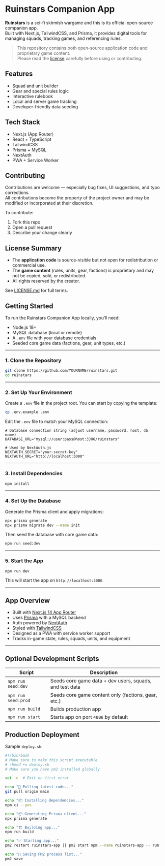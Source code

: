 <!-- SPDX-License-Identifier: LicenseRef-Ruinstars-Proprietary -->

# Ruinstars Companion App

**Ruinstars** is a sci-fi skirmish wargame and this is its official open-source companion app.  
Built with Next.js, TailwindCSS, and Prisma, it provides digital tools for managing squads, tracking games, and referencing rules.

> This repository contains both open-source application code and proprietary game content.  
> Please read the [license](./LICENSE.md) carefully before using or contributing.

## Features

- Squad and unit builder
- Gear and special rules logic
- Interactive rulebook
- Local and server game tracking
- Developer-friendly data seeding

## Tech Stack

- Next.js (App Router)
- React + TypeScript
- TailwindCSS
- Prisma + MySQL
- NextAuth
- PWA + Service Worker

## Contributing

Contributions are welcome — especially bug fixes, UI suggestions, and typo corrections.  
All contributions become the property of the project owner and may be modified or incorporated at their discretion.

To contribute:

1. Fork this repo
2. Open a pull request
3. Describe your change clearly

## License Summary

- The **application code** is source-visible but not open for redistribution or commercial use.
- The **game content** (rules, units, gear, factions) is proprietary and may not be copied, sold, or redistributed.
- All rights reserved by the creator.

See [LICENSE.md](./LICENSE.md) for full terms.

## Getting Started

To run the Ruinstars Companion App locally, you'll need:

- Node.js 18+
- MySQL database (local or remote)
- A `.env` file with your database credentials
- Seeded core game data (factions, gear, unit types, etc.)

---

### 1. Clone the Repository

```bash
git clone https://github.com/YOURNAME/ruinstars.git
cd ruinstars
```

---

### 2. Set Up Your Environment

Create a `.env` file in the project root. You can start by copying the template:

```bash
cp .env.example .env
```

Edit the `.env` file to match your MySQL connection:

```env
# Database connection string (adjust username, password, host, db name)
DATABASE_URL="mysql://user:pass@host:3306/ruinstars"

# Used by NextAuth.js
NEXTAUTH_SECRET="your-secret-key"
NEXTAUTH_URL="http://localhost:3000"
```

---

### 3. Install Dependencies

```bash
npm install
```

---

### 4. Set Up the Database

Generate the Prisma client and apply migrations:

```bash
npx prisma generate
npx prisma migrate dev --name init
```

Then seed the database with core game data:

```bash
npm run seed:dev
```

---

### 5. Start the App

```bash
npm run dev
```

This will start the app on `http://localhost:5000`.

---

## App Overview

- Built with [Next.js 14 App Router](https://nextjs.org/)
- Uses [Prisma](https://www.prisma.io/) with a MySQL backend
- Auth powered by [NextAuth](https://next-auth.js.org/)
- Styled with [TailwindCSS](https://tailwindcss.com/)
- Designed as a PWA with service worker support
- Tracks in-game state, rules, squads, units, and equipment

---

## Optional Development Scripts

| Script | Description |
|--------|-------------|
| `npm run seed:dev` | Seeds core game data + dev users, squads, and test data |
| `npm run seed:prod` | Seeds core game content only (factions, gear, etc.) |
| `npm run build` | Builds production app |
| `npm run start` | Starts app on port `4000` by default |

## Production Deployment

Sample `deploy.sh`:

```bash
#!/bin/bash
# Make sure to make this script executable
# chmod +x deploy.sh
# Make sure you have pm2 installed globally

set -e  # Exit on first error

echo "🚀 Pulling latest code..."
git pull origin main

echo "📦 Installing dependencies..."
npm ci --yes

echo "📦 Generating Prisma client..."
npx prisma generate

echo "🏗️ Building app..."
npm run build

echo "✅ Starting app..."
pm2 restart ruinstars-app || pm2 start npm --name ruinstars-app -- run start

echo "💾 Saving PM2 process list..."
pm2 save
```
